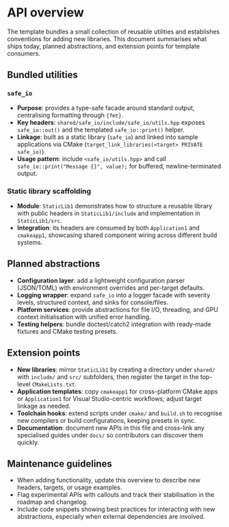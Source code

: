 # API overview

The template bundles a small collection of reusable utilities and establishes conventions for adding new libraries. This document summarises what ships today, planned abstractions, and extension points for template consumers.

## Bundled utilities

### `safe_io`
- **Purpose**: provides a type-safe facade around standard output, centralising formatting through `{fmt}`.
- **Key headers**: `shared/safe_io/include/safe_io/utils.hpp` exposes `safe_io::out()` and the templated `safe_io::print()` helper.
- **Linkage**: built as a static library (`safe_io`) and linked into sample applications via CMake (`target_link_libraries(<target> PRIVATE safe_io)`).
- **Usage pattern**: include `<safe_io/utils.hpp>` and call `safe_io::print("Message {}", value);` for buffered, newline-terminated output.

### Static library scaffolding
- **Module**: `StaticLib1` demonstrates how to structure a reusable library with public headers in `StaticLib1/include` and implementation in `StaticLib1/src`.
- **Integration**: its headers are consumed by both `Application1` and `cmakeapp1`, showcasing shared component wiring across different build systems.

## Planned abstractions
- **Configuration layer**: add a lightweight configuration parser (JSON/TOML) with environment overrides and per-target defaults.
- **Logging wrapper**: expand `safe_io` into a logger facade with severity levels, structured context, and sinks for console/files.
- **Platform services**: provide abstractions for file I/O, threading, and GPU context initialisation with unified error handling.
- **Testing helpers**: bundle doctest/catch2 integration with ready-made fixtures and CMake testing presets.

## Extension points
- **New libraries**: mirror `StaticLib1` by creating a directory under `shared/` with `include/` and `src/` subfolders, then register the target in the top-level `CMakeLists.txt`.
- **Application templates**: copy `cmakeapp1` for cross-platform CMake apps or `Application1` for Visual Studio-centric workflows; adjust target linkage as needed.
- **Toolchain hooks**: extend scripts under `cmake/` and `build.sh` to recognise new compilers or build configurations, keeping presets in sync.
- **Documentation**: document new APIs in this file and cross-link any specialised guides under `docs/` so contributors can discover them quickly.

## Maintenance guidelines
- When adding functionality, update this overview to describe new headers, targets, or usage examples.
- Flag experimental APIs with callouts and track their stabilisation in the roadmap and changelog.
- Include code snippets showing best practices for interacting with new abstractions, especially when external dependencies are involved.

